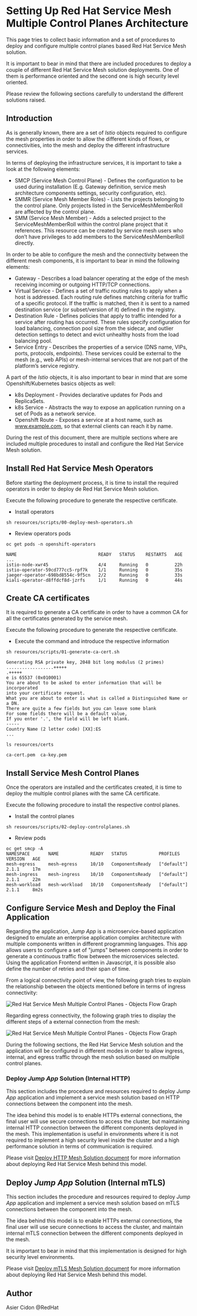 # Setting Up Red Hat Service Mesh Multiple Control Planes Architecture

This page tries to collect basic information and a set of procedures to deploy and configure multiple control planes based Red Hat Service Mesh solution.

It is important to bear in mind that there are included procedures to deploy a couple of different Red Hat Service Mesh solution deployments. One of them is performance oriented and the second one is high security level oriented.

Please review the following sections carefully to understand the different solutions raised.

## Introduction

As is generally known, there are a set of _Istio_ objects required to configure the mesh properties in order to allow the different kinds of flows, or connectivities, into the mesh and deploy the different infrastructure services. 

In terms of deploying the infrastructure services, it is important to take a look at the following elements:

* SMCP (Service Mesh Control Plane) - Defines the configuration to be used during installation (E.g. Gateway definition, service mesh architecture components settings, security configuration, etc).
* SMMR (Service Mesh Member Roles) - Lists the projects belonging to the control plane. Only projects listed in the ServiceMeshMemberRoll are affected by the control plane.
* SMM (Service Mesh Member) - Adds a selected project to the ServiceMeshMemberRoll within the control plane project that it references. This resource can be created by service mesh users who don’t have privileges to add members to the ServiceMeshMemberRoll directly.

In order to be able to configure the mesh and the connectivity between the different mesh components, it is important to bear in mind the following elements:

* Gateway - Describes a load balancer operating at the edge of the mesh receiving incoming or outgoing HTTP/TCP connections.
* Virtual Service - Defines a set of traffic routing rules to apply when a host is addressed. Each routing rule defines matching criteria for traffic of a specific protocol. If the traffic is matched, then it is sent to a named destination service (or subset/version of it) defined in the registry.
* Destination Rule - Defines policies that apply to traffic intended for a service after routing has occurred. These rules specify configuration for load balancing, connection pool size from the sidecar, and outlier detection settings to detect and evict unhealthy hosts from the load balancing pool.
* Service Entry - Describes the properties of a service (DNS name, VIPs, ports, protocols, endpoints). These services could be external to the mesh (e.g., web APIs) or mesh-internal services that are not part of the platform’s service registry.

A part of the _Istio_ objects, it is also important to bear in mind that are some Openshift/Kubernetes basics objects as well:

* k8s Deployment - Provides declarative updates for Pods and ReplicaSets.
* k8s Service - Abstracts the way to expose an application running on a set of Pods as a network service.
* Openshift Route - Exposes a service at a host name, such as www.example.com, so that external clients can reach it by name.

During the rest of this document, there are multiple sections where are included multiple procedures to install and configure the Red Hat Service Mesh solution. 

## Install Red Hat Service Mesh Operators

Before starting the deployment process, it is time to install the required operators in order to deploy de Red Hat Service Mesh solution.

Execute the following procedure to generate the respective certificate.

- Install operators

```$bash
sh resources/scripts/00-deploy-mesh-operators.sh
```

- Review operators pods

```$bash
oc get pods -n openshift-operators

NAME                               READY   STATUS    RESTARTS   AGE
...
istio-node-xwr45                   4/4     Running   0          22h
istio-operator-59cd777cc5-rpf7k    1/1     Running   0          35s
jaeger-operator-698bd8554c-9f5cn   2/2     Running   0          33s
kiali-operator-d8ffdcf8d-jzrfs     1/1     Running   0          44s
```

## Create CA certificates

It is required to generate a CA certificate in order to have a common CA for all the certificates generated by the service mesh.

Execute the following procedure to generate the respective certificate.

- Execute the command and introduce the respective information

```$bash
sh resources/scripts/01-generate-ca-cert.sh

Generating RSA private key, 2048 bit long modulus (2 primes)
..................+++++
.+++++
e is 65537 (0x010001)
You are about to be asked to enter information that will be incorporated
into your certificate request.
What you are about to enter is what is called a Distinguished Name or a DN.
There are quite a few fields but you can leave some blank
For some fields there will be a default value,
If you enter '.', the field will be left blank.
-----
Country Name (2 letter code) [XX]:ES
...

ls resources/certs 

ca-cert.pem  ca-key.pem
```

## Install Service Mesh Control Planes

Once the operators are installed and the certificates created, it is time to deploy the multiple control planes with the same CA certificate.

Execute the following procedure to install the respective control planes.

- Install the control planes

```$bash
sh resources/scripts/02-deploy-controlplanes.sh
```

- Review pods 

```$bash
oc get smcp -A
NAMESPACE       NAME            READY   STATUS            PROFILES      VERSION   AGE
mesh-egress     mesh-egress     10/10   ComponentsReady   ["default"]   2.1.1     17m
mesh-ingress    mesh-ingress    10/10   ComponentsReady   ["default"]   2.1.1     22m
mesh-workload   mesh-workload   10/10   ComponentsReady   ["default"]   2.1.1     8m2s
```

## Configure Service Mesh and Deploy the Final Application

Regarding the application, _Jump App_ is a microservice-based application designed to emulate an enterprise application complex architecture with multiple components written in different programming languages. This app allows users to configure a set of "jumps" between components in order to generate a continuous traffic flow between the microservices selected. Using the application Frontend written in Javascript, it is possible also define the number of retries and their span of time.

From a logical connectivity point of view, the following graph tries to explain the relationship between the objects mentioned before in terms of ingress connectivity:

![](../images/RHMesh_Objects_Ingress_Flow.png "Red Hat Service Mesh Multiple Control Planes - Objects Flow Graph")

Regarding egress connectivity, the following graph tries to display the different steps of a external connection from the mesh:

![](../images/RHMesh_Objects_Egress_Flow.png "Red Hat Service Mesh Multiple Control Planes - Objects Flow Graph")

During the following sections, the Red Hat Service Mesh solution and the application will be configured in different modes in order to allow ingress, internal, and egress traffic through the mesh solution based on multiple control planes.

### Deploy _Jump App_ Solution (Internal HTTP)

This section includes the procedure and resources required to deploy _Jump App_ application and implement a service mesh solution based on HTTP connections between the component into the mesh. 

The idea behind this model is to enable HTTPs external connections, the final user will use secure connections to access the cluster, but maintaining internal HTTP connection between the different components deployed in the mesh. This implementation is useful in environments where it is not required to implement a high security level inside the cluster and a high performance solution in terms of communication is required.

Please visit [Deploy HTTP Mesh Solution document](./mesh_http.md) for more information about deploying Red Hat Service Mesh behind this model.

## Deploy _Jump App_ Solution (Internal mTLS)

This section includes the procedure and resources required to deploy _Jump App_ application and implement a service mesh solution based on mTLS connections between the component into the mesh. 

The idea behind this model is to enable HTTPs external connections, the final user will use secure connections to access the cluster, and maintain internal mTLS connection between the different components deployed in the mesh. 

It is important to bear in mind that this implementation is designed for high security level environments.

Please visit [Deploy mTLS Mesh Solution document](./mesh_mtls.md) for more information about deploying Red Hat Service Mesh behind this model.

## Author

Asier Cidon @RedHat

